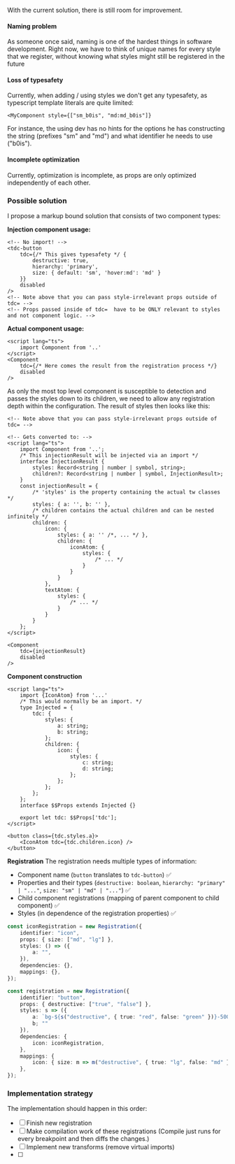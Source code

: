 With the current solution, there is still room for improvement.

#### Naming problem

As someone once said, naming is one of the hardest things in software development.
Right now, we have to think of unique names for every style that we register, without knowing what styles might still be registered in the future

#### Loss of typesafety

Currently, when adding / using styles we don't get any typesafety, as typescript template literals are quite limited:

```svelte
<MyComponent style={["sm_b0is", "md:md_b0is"]}
```

For instance, the using dev has no hints for the options he has constructing the string (prefixes "sm" and "md") and what identifier he needs to use ("b0is").

#### Incomplete optimization

Currently, optimization is incomplete, as props are only optimized independently of each other.

### Possible solution

I propose a markup bound solution that consists of two component types:

**Injection component usage:**

```svelte
<!-- No import! -->
<tdc-button
	tdc={/* This gives typesafety */ {
		destructive: true,
		hierarchy: 'primary',
		size: { default: 'sm', 'hover:md': 'md' }
	}}
	disabled
/>
<!-- Note above that you can pass style-irrelevant props outside of tdc= -->
<!-- Props passed inside of tdc=  have to be ONLY relevant to styles and not component logic. -->
```

**Actual component usage:**

```svelte
<script lang="ts">
	import Component from '..'
</script>
<Component
	tdc={/* Here comes the result from the registration process */}
	disabled
/>
```

As only the most top level component is susceptible to detection and passes the styles down to its children, we need to allow any registration depth within the configuration. The result of styles then looks like this:

```svelte
<!-- Note above that you can pass style-irrelevant props outside of tdc= -->

<!-- Gets converted to: -->
<script lang="ts">
	import Component from '..';
	/* This injectionResult will be injected via an import */
	interface InjectionResult {
		styles: Record<string | number | symbol, string>;
		children?: Record<string | number | symbol, InjectionResult>;
	}
	const injectionResult = {
		/* 'styles' is the property containing the actual tw classes */
		styles: { a: '', b: '' },
		/* children contains the actual children and can be nested infinitely */
		children: {
			icon: {
				styles: { a: '' /*, ... */ },
				children: {
					iconAtom: {
						styles: {
							/* ... */
						}
					}
				}
			},
			textAtom: {
				styles: {
					/* ... */
				}
			}
		}
	};
</script>

<Component
	tdc={injectionResult}
	disabled
/>
```

**Component construction**

```svelte
<script lang="ts">
	import {IconAtom} from '...'
	/* This would normally be an import. */
	type Injected = {
		tdc: {
			styles: {
				a: string;
				b: string;
			};
			children: {
				icon: {
					styles: {
						c: string;
						d: string;
					};
				};
			};
		};
	};
	interface $$Props extends Injected {}

	export let tdc: $$Props['tdc'];
</script>

<button class={tdc.styles.a}>
	<IconAtom tdc={tdc.children.icon} />
</button>
```

**Registration**
The registration needs multiple types of information:

-   Component name (`button` translates to `tdc-button`) ✅
-   Properties and their types (`destructive: boolean`, `hierarchy: "primary" | "..."`, `size: "sm" | "md" | "..."`) ✅
-   Child component registrations (mapping of parent component to child component) ✅
-   Styles (in dependence of the registration properties) ✅

```ts
const iconRegistration = new Registration({
    identifier: "icon",
    props: { size: ["md", "lg"] },
    styles: () => ({
        a: "",
    }),
    dependencies: {},
    mappings: {},
});

const registration = new Registration({
    identifier: "button",
    props: { destructive: ["true", "false"] },
    styles: s => ({
        a: `bg-${s("destructive", { true: "red", false: "green" })}-500`,
        b; ""
    }),
    dependencies: {
        icon: iconRegistration,
    },
    mappings: {
        icon: { size: m => m("destructive", { true: "lg", false: "md" }) },
    },
});
```

### Implementation strategy

The implementation should happen in this order:

-   [ ] Finish new registration
-   [ ] Make compilation work of these registrations (Compile just runs for every breakpoint and then diffs the changes.)
-   [ ] Implement new transforms (remove virtual imports)
-   [ ]
